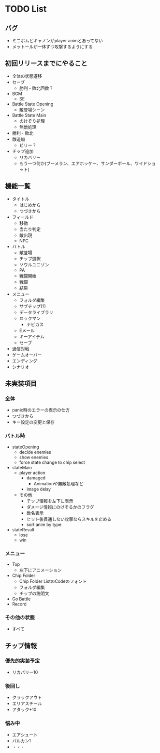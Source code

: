 # TODO List

## バグ

- ミニボムとキャノンがplayer animとあってない
- メットールが一体ずつ攻撃するようにする

## 初回リリースまでにやること

- 全体の状態遷移
- セーブ
  - 勝利・敗北回数？
- BGM
  - SE
- Battle State Opening
  - 敵登場シーン
- Battle State Main
  - のけぞり処理
  - 無敵処理
- 勝利・敗北
- 敵追加
  - ビリー？
- チップ追加
  - リカバリー
  - もう一つ何か(ブーメラン、エアホッケー、サンダーボール、ワイドショット)

## 機能一覧

- タイトル
  - はじめから
  - つづきから
- フィールド
  - 移動
  - 当たり判定
  - 敵出現
  - NPC
- バトル
  - 敵登場
  - チップ選択
  - ソウルユニゾン
  - PA
  - 戦闘開始
  - 戦闘
  - 結果
- メニュー
  - フォルダ編集
  - サブチップ(?)
  - データライブラリ
  - ロックマン
    - ナビカス
  - Eメール
  - キーアイテム
  - セーブ
- 通信対戦
- ゲームオーバー
- エンディング
- シナリオ

## 未実装項目

### 全体

- panic時のエラーの表示の仕方
- つづきから
- キー設定の変更と保存

### バトル時

- stateOpening
  - decide enemies
  - show enemies
  - force state change to chip select
- stateMain
  - player action
    - damaged
      - Animationや無敵処理など
    - image delay
  - その他
    - チップ情報を左下に表示
    - ダメージ情報にのけぞるかのフラグ
    - 敵名表示
    - ヒット後貫通しない攻撃ならスキルを止める
    - sort anim by type
- stateResult
  - lose
  - win

### メニュー

- Top
  - 左下にアニメーション
- Chip Folder
  - Chip Folder ListのCodeのフォント
  - フォルダ編集
  - チップの説明文
- Go Battle
- Record

### その他の状態

- すべて

## チップ情報

### 優先的実装予定

- リカバリー10

### 後回し

- クラックアウト
- エリアスチール
- アタック+10

### 悩み中

- エアシュート
- バルカン1
- ・・・
